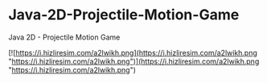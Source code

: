 # Java-2D-Projectile-Motion-Game
Java 2D - Projectile Motion Game


[![https://i.hizliresim.com/a2lwikh.png](https://i.hizliresim.com/a2lwikh.png "https://i.hizliresim.com/a2lwikh.png")](https://i.hizliresim.com/a2lwikh.png "https://i.hizliresim.com/a2lwikh.png")
